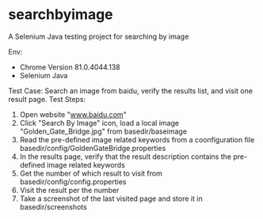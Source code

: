 # searchbyimage
A Selenium Java testing project for searching by image

Env:
- Chrome Version 81.0.4044.138 
- Selenium Java

Test Case: Search an image from baidu, verify the results list, and visit one result page.
Test Steps:
1. Open website "www.baidu.com"
2. Click "Search By Image" icon, load a local image "Golden_Gate_Bridge.jpg" from basedir/baseimage
3. Read the pre-defined image related keywords from a coonfiguration file basedir/config/GoldenGateBridge.properties
4. In the results page, verify that the result description contains the pre-defined image related keywords
5. Get the number of which result to visit from basedir/config/config.properties
6. Visit the result per the number
7. Take a screenshot of the last visited page and store it in basedir/screenshots
